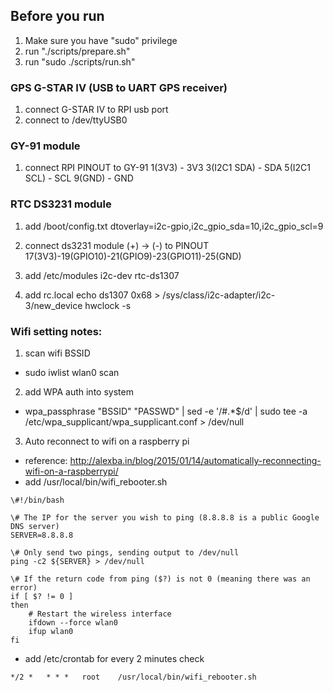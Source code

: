 ## Before you run
1. Make sure you have "sudo" privilege
2. run "./scripts/prepare.sh"
3. run "sudo ./scripts/run.sh"

### GPS G-STAR IV (USB to UART GPS receiver)
1. connect G-STAR IV to RPI usb port
2. connect to /dev/ttyUSB0

### GY-91 module
1. connect RPI PINOUT to GY-91
  1(3V3) - 3V3
  3(I2C1 SDA) - SDA
  5(I2C1 SCL) - SCL
  9(GND) - GND

### RTC DS3231 module
1. add /boot/config.txt
dtoverlay=i2c-gpio,i2c_gpio_sda=10,i2c_gpio_scl=9

2. connect ds3231 module (+) -> (-) to
   PINOUT 17(3V3)-19(GPIO10)-21(GPIO9)-23(GPIO11)-25(GND)

3. add /etc/modules
i2c-dev
rtc-ds1307

4. add rc.local
echo ds1307 0x68 > /sys/class/i2c-adapter/i2c-3/new_device
hwclock -s

### Wifi setting notes:
1. scan wifi BSSID
 - sudo iwlist wlan0 scan

2. add WPA auth into system
 - wpa_passphrase "BSSID" "PASSWD" | sed -e '/#.*$/d' | sudo tee -a /etc/wpa_supplicant/wpa_supplicant.conf > /dev/null

3. Auto reconnect to wifi on a raspberry pi
 - reference:
   http://alexba.in/blog/2015/01/14/automatically-reconnecting-wifi-on-a-raspberrypi/
 - add /usr/local/bin/wifi_rebooter.sh

```
\#!/bin/bash

\# The IP for the server you wish to ping (8.8.8.8 is a public Google DNS server)
SERVER=8.8.8.8

\# Only send two pings, sending output to /dev/null
ping -c2 ${SERVER} > /dev/null

\# If the return code from ping ($?) is not 0 (meaning there was an error)
if [ $? != 0 ]
then
    # Restart the wireless interface
    ifdown --force wlan0
    ifup wlan0
fi
```
 - add /etc/crontab for every 2 minutes check
```
*/2 *   * * *   root    /usr/local/bin/wifi_rebooter.sh
```

